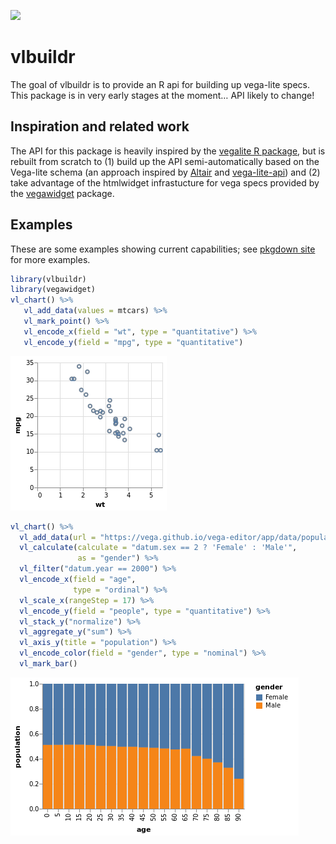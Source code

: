<!-- README.md is generated from README.Rmd. Please edit that file -->
![](https://img.shields.io/badge/lifecycle-experimental-orange.svg)

vlbuildr
========

The goal of vlbuildr is to provide an R api for building up vega-lite
specs. This package is in very early stages at the moment… API likely to
change!

Inspiration and related work
----------------------------

The API for this package is heavily inspired by the [vegalite R
package](articles/examples.html), but is rebuilt from scratch to (1)
build up the API semi-automatically based on the Vega-lite schema (an
approach inspired by [Altair](https://github.com/altair-viz/altair) and
[vega-lite-api](https://github.com/vega/vega-lite-api)) and (2) take
advantage of the htmlwidget infrastucture for vega specs provided by the
[vegawidget]() package.

Examples
--------

These are some examples showing current capabilities; see [pkgdown
site](https://aliciaschep.github.io/vlbuildr/articles/examples.html) for
more examples.

``` r
library(vlbuildr)
library(vegawidget)
vl_chart() %>%
   vl_add_data(values = mtcars) %>%
   vl_mark_point() %>%
   vl_encode_x(field = "wt", type = "quantitative") %>%
   vl_encode_y(field = "mpg", type = "quantitative") 
```

![](man/figures/README-example-1.png)

``` r
vl_chart() %>%
  vl_add_data(url = "https://vega.github.io/vega-editor/app/data/population.json") %>%
  vl_calculate(calculate = "datum.sex == 2 ? 'Female' : 'Male'", 
               as = "gender") %>%
  vl_filter("datum.year == 2000") %>%
  vl_encode_x(field = "age", 
              type = "ordinal") %>%
  vl_scale_x(rangeStep = 17) %>%
  vl_encode_y(field = "people", type = "quantitative") %>%
  vl_stack_y("normalize") %>%
  vl_aggregate_y("sum") %>%
  vl_axis_y(title = "population") %>%
  vl_encode_color(field = "gender", type = "nominal") %>%
  vl_mark_bar() 
```

![](man/figures/README-example2-1.png)
